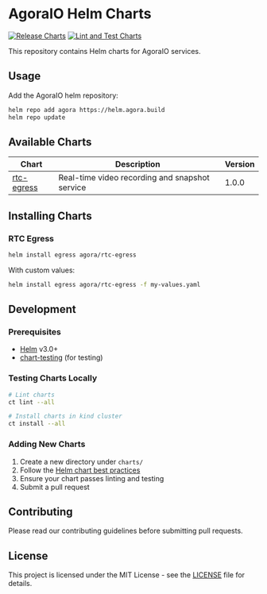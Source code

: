 # AgoraIO Helm Charts

[![Release Charts](https://github.com/AgoraIO/helm-charts/actions/workflows/release.yml/badge.svg)](https://github.com/AgoraIO/helm-charts/actions/workflows/release.yml)
[![Lint and Test Charts](https://github.com/AgoraIO/helm-charts/actions/workflows/lint-test.yml/badge.svg)](https://github.com/AgoraIO/helm-charts/actions/workflows/lint-test.yml)

This repository contains Helm charts for AgoraIO services.

## Usage

Add the AgoraIO helm repository:

```bash
helm repo add agora https://helm.agora.build
helm repo update
```

## Available Charts

| Chart | Description | Version |
|-------|-------------|---------|
| [rtc-egress](./charts/rtc-egress) | Real-time video recording and snapshot service | 1.0.0 |

## Installing Charts

### RTC Egress

```bash
helm install egress agora/rtc-egress
```

With custom values:

```bash
helm install egress agora/rtc-egress -f my-values.yaml
```

## Development

### Prerequisites

- [Helm](https://helm.sh/docs/intro/install/) v3.0+
- [chart-testing](https://github.com/helm/chart-testing) (for testing)

### Testing Charts Locally

```bash
# Lint charts
ct lint --all

# Install charts in kind cluster
ct install --all
```

### Adding New Charts

1. Create a new directory under `charts/`
2. Follow the [Helm chart best practices](https://helm.sh/docs/chart_best_practices/)
3. Ensure your chart passes linting and testing
4. Submit a pull request

## Contributing

Please read our contributing guidelines before submitting pull requests.

## License

This project is licensed under the MIT License - see the [LICENSE](LICENSE) file for details.